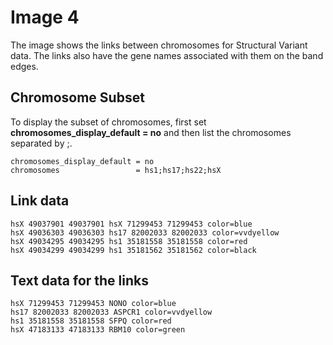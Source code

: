 # Image 4
The image shows the links between chromosomes for Structural Variant data. The links also have the gene names associated with them on the band edges.

## Chromosome Subset
To display the subset of chromosomes, first set **chromosomes_display_default = no** and then list the chromosomes separated by ;.
```
chromosomes_display_default = no
chromosomes                 = hs1;hs17;hs22;hsX
```

## Link data 

```
hsX 49037901 49037901 hsX 71299453 71299453 color=blue
hsX 49036303 49036303 hs17 82002033 82002033 color=vvdyellow
hsX 49034295 49034295 hs1 35181558 35181558 color=red
hsX 49034299 49034299 hs1 35181562 35181562 color=black
```

## Text data for the links
```
hsX 71299453 71299453 NONO color=blue
hs17 82002033 82002033 ASPCR1 color=vvdyellow
hs1 35181558 35181558 SFPQ color=red
hsX 47183133 47183133 RBM10 color=green
```
